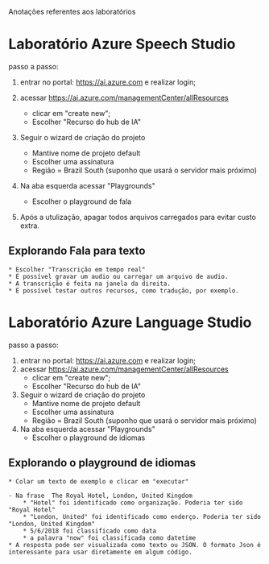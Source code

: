 Anotações referentes aos laboratórios

# Laboratório Azure Speech Studio

passo a passo:
1. entrar no portal: https://ai.azure.com e realizar login;
2. acessar https://ai.azure.com/managementCenter/allResources 
	* clicar em "create new";
	* Escolher "Recurso do hub de IA"
3. Seguir o wizard de criação do projeto
	* Mantive nome de projeto default
	* Escolher uma assinatura
	* Região = Brazil South (suponho que usará o servidor mais próximo)
4. Na aba esquerda acessar "Playgrounds"
    * Escolher o playground de fala

5. Após a utulização, apagar todos arquivos carregados para evitar custo extra.

## Explorando Fala para texto
    * Escolher "Transcrição em tempo real"
    * É possível gravar um audio ou carregar um arquivo de audio.
    * A transcrição é feita na janela da direita.
    * É possível testar outros recursos, como tradução, por exemplo.



# Laboratório Azure Language Studio

passo a passo:
1. entrar no portal: https://ai.azure.com e realizar login;
2. acessar https://ai.azure.com/managementCenter/allResources 
	* clicar em "create new";
	* Escolher "Recurso do hub de IA"
3. Seguir o wizard de criação do projeto
	* Mantive nome de projeto default
	* Escolher uma assinatura
	* Região = Brazil South (suponho que usará o servidor mais próximo)
4. Na aba esquerda acessar "Playgrounds"
    * Escolher o playground de idiomas

## Explorando o playground de idiomas
    * Colar um texto de exemplo e clicar em "executar"

    - Na frase  The Royal Hotel, London, United Kingdom
        * "Hotel" foi identificado como organização. Poderia ter sido "Royal Hotel"
        * "London, United" foi identificado como enderço. Poderia ter sido "London, United Kingdom"
        * 5/6/2018 foi classificado como data
        * a palavra "now" foi classificada como datetime
    * A resposta pode ser visualizada como texto ou JSON. O formato Json é interessante para usar diretamente em algum código.
